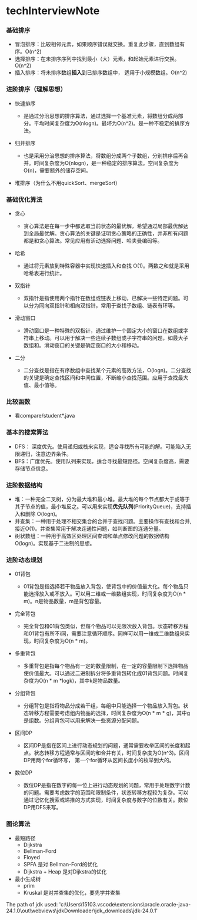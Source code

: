 # techInterviewNote

### 基础排序

* 冒泡排序：比较相邻元素，如果顺序错误就交换。重复此步骤，直到数组有序。O(n^2)
* 选择排序：在未排序序列中找到最小（大）元素，和起始元素进行交换。 O(n^2)
* 插入排序：将未排序数组**插入**到已排序数组中， 适用于小规模数组。O(n^2)


### 进阶排序（理解思想）

* 快速排序
    *  是通过分治思想的排序算法，通过选择一个基准元素，将数组分成两部分。平均时间复杂度为O(nlogn)。最坏为O(n^2)。是一种不稳定的排序方法。

* 归并排序
    * 也是采用分治思想的排序算法，将数组分成两个子数组，分别排序后再合并。时间复杂度为O(nlogn)，是一种稳定的排序算法。空间复杂度为O(n)，需要额外的储存空间。

* 堆排序（为什么不用quickSort、mergeSort）

### 基础优化算法

* 贪心
    * 贪心算法是在每一步中都选取当前状态的最优解，希望通过局部最优解达到全局最优解。贪心算法的关键是证明贪心策略的正确性，并非所有问题都是和贪心算法。常见应用有活动选择问题、哈夫曼编码等。

* 哈希
    * 通过将元素放到特殊容器中实现快速插入和查找 O(1)。两数之和就是采用哈希表进行统计。

* 双指针
    * 双指针是指使用两个指针在数组或链表上移动，已解决一些特定问题。可以分为同向双指针和相向双指针，常用于查找子数组、链表有环等。

* 滑动窗口
    * 滑动窗口是一种特殊的双指针，通过维护一个固定大小的窗口在数组或字符串上移动。可以用于解决一些连续子数组或子字符串的问题，如最大子数组和。滑动窗口的关键是确定窗口的大小和移动。

* 二分
    * 二分查找是指在有序数组中查找某个元素的高效方法，O(logn)。二分查找的关键是确定查找区间和中间位置，不断缩小查找范围。应用于查找最大值、最小值等。

### 比较函数
* 看compare/student*.java


### 基本的搜索算法

* DFS： 深度优先。使用递归或栈来实现，适合寻找所有可能的解。可能陷入无限递归，注意边界条件。
* BFS：广度优先。使用队列来实现，适合寻找最短路径。空间复杂度高，需要存储节点信息。

### 进阶数据结构

* 堆：一种完全二叉树，分为最大堆和最小堆。最大堆的每个节点都大于或等于其子节点的值，最小堆反之。可以用来实现**优先队列**(PriorityQueue)，支持插入和删除 O(logn)。
* 并查集：一种用于处理不相交集合的合并于查找问题。主要操作有查找和合并,接近O(1)。并查集常用于解决连通性问题，如判断图的连通分量。
* 树状数组：一种用于高效区处理区间查询和单点修改问题的数据结构O(logn)。实现基于二进制的思想。


### 进阶动态规划

* 01背包
    * 01背包是指选择若干物品放入背包，使背包中的价值最大化。每个物品只能选择放入或不放入。可以用二维或一维数组实现，时间复杂度为O(n * m)。n是物品数量，m是背包容量。

* 完全背包
    * 完全背包和01背包类似，但每个物品可以无限次放入背包。状态转移方程和01背包有所不i同，需要注意循环顺序。同样可以用一维或二维数组来实现，时间复杂度为O(n * m)。

* 多重背包
    * 多重背包是指每个物品有一定的数量限制，在一定的容量限制下选择物品使价值最大。可以通过二进制拆分将多重背包转化成01背包问题。时间复杂度为O(n * m *logk)，其中k是物品数量。

* 分组背包
    * 分组背包是指将物品分成若干组，每组中只能选择一个物品放入背包。状态转移方程需要考虑组内物品的选择，时间复杂度为O(n * m * g)，其中g是组数。分组背包可以用来解决一些资源分配问题。

* 区间DP
    * 区间DP是指在区间上进行动态规划的问题，通常需要枚举区间的长度和起点。状态转移方程通常与区间的和合并有关，时间复杂度为O(n^3)。区间DP用两个for循环写， 第一个for循环从区间长度小的枚举到大的。

* 数位DP
    * 数位DP是指在数字的每一位上进行动态规划的问题，常用于处理数字计数的问题。需要考虑数字的范围和限制条件，状态转移方程较为复杂。可以通过记忆化搜索或递推的方式实现，时间复杂度与数字的位数有关。数位DP用DFS来写。


### 图论算法

* 最短路径
    * Dijkstra
    * Bellman-Ford
    * Floyed
    * SPFA 是对 Bellman-Ford的优化
    * Dijkstra + Heap 是对Dijkstra的优化
* 最小生成树
    * prim
    * Kruskal 是对并查集的优化，要先学并查集

The path of jdk used: 'c:\Users\15103\.vscode\extensions\oracle.oracle-java-24.1.0\out\webviews\jdkDownloader\jdk_downloads\jdk-24.0.1'